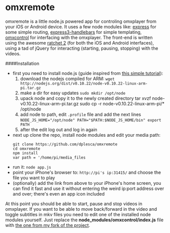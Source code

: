 omxremote
=========

omxremote is a little node.js powered app for controling omxplayer from your iOS or Android device. It uses a few node modules like: [express](http://expressjs.com/) for some simple routing, [express3-handlebars](https://github.com/ericf/express3-handlebars) for simple templating, [omxcontrol](https://github.com/rikkertkoppes/omxcontrol) for interfacing with the omxplayer. The front-end is written using the awesome [ratchet 2](http://goratchet.com/) (for both the iOS and Android interfaces), using a tad of jQuery for interacting (starting, pausing, stopping) with the videos.

####Installation

- first you need to install node.js (guide inspired from [this simple tutorial](http://blog.rueedlinger.ch/2013/03/raspberry-pi-and-nodejs-basic-setup/)):
    1. download the nodejs compiled for ARM: `wget http://nodejs.org/dist/v0.10.22/node-v0.10.22-linux-arm-pi.tar.gz`
    2. make a dir for easy updates `sudo mkdir /opt/node`
    3. upack node and copy it to the newly created directory
            tar xvzf node-v0.10.22-linux-arm-pi.tar.gz
            sudo cp -r node-v0.10.22-linux-arm-pi/* /opt/node
    4. add node to path, edit `.profile` file and add the next lines
            ```
            NODE_JS_HOME="/opt/node"
            PATH="$PATH:$NODE_JS_HOME/bin"
            export PATH
            ```
    5. after the edit log out and log in again
- next up clone the repo, install node modules and edit your media path: 
    ```
    git clone https://github.com/dplesca/omxremote  
    cd omxremote  
    npm install  
    var path = '/home/pi/media_files
    ```
- run it: `node app.js`
- point your iPhone's browser to: `http://pi's ip:31415/` and choose the file you want to play
- (optionally) add the link from above to your iPhone's home screen, you can find it fast and use it without entering the weird ip:port address over and over; there's even an app icon included

At this point you should be able to start, pause and stop videos in omxplayer. If you want to be able to move back/forward in the video and toggle subtitles in mkv files you need to edit one of the installed node modules yourself. Just replace the **node_modules/omxcontrol/index.js** file with [the one from my fork of the project](https://raw.github.com/dplesca/omxcontrol/master/index.js).

